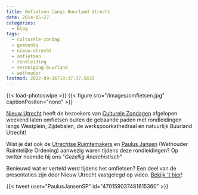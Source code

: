 ```yaml
---
title: Omfietsen langs Buurland Utrecht
date: 2014-05-27
categories:
  - blog
tags:
  - culturele-zondag
  - gemeente
  - nieuw-utrecht
  - omfietsen
  - rondleiding
  - vereniging-buurland
  - wethouder
lastmod: 2022-09-16T18:37:37.563Z
---
```


{{< load-photoswipe >}}
{{< figure src="/images/omfietsen.jpg" captionPositon="none" >}}

[Nieuw Utrecht](https://www.facebook.com/NieuwUtrecht) heeft de bezoekers van [Culturele Zondagen](https://www.facebook.com/culturelezondagen) afgelopen weekend laten omfietsen buiten de gebaande paden met rondleidingen langs Westplein, Zijdebalen, de werkspoorkathedraal en natuurlijk Buurland Utrecht!

Wist je dat ook de [Utrechtse Ruimtemakers](https://www.facebook.com/utrechtseruimtemakers) en [Paulus Jansen](https://www.facebook.com/pages/Paulus-Jansen/177743948940938) (Wethouder Ruimtelijke Ordening) aanwezig waren tijdens deze rondleidingen? Op twitter noemde hij ons "*Gezellig Anarchistisch*"

Benieuwd wat er verteld werd tijdens het omfietsen? Een deel van de presentaties zijn door Nieuw Utrecht vastgelegd op video. [Bekijk 't hier](http://www.youtube.com/watch?v=Im-5a2pPNrY)!


{{< tweet user="PaulusJansenSP" id="470159037481615360" >}}

